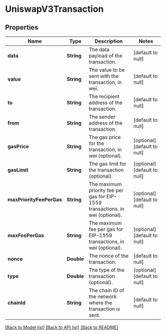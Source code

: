 # UniswapV3Transaction
## Properties

| Name | Type | Description | Notes |
|------------ | ------------- | ------------- | -------------|
| **data** | **String** | The data payload of the transaction. | [default to null] |
| **value** | **String** | The value to be sent with the transaction, in wei. | [default to null] |
| **to** | **String** | The recipient address of the transaction. | [default to null] |
| **from** | **String** | The sender address of the transaction. | [default to null] |
| **gasPrice** | **String** | The gas price for the transaction, in wei (optional). | [optional] [default to null] |
| **gasLimit** | **String** | The gas limit for the transaction (optional). | [optional] [default to null] |
| **maxPriorityFeePerGas** | **String** | The maximum priority fee per gas for EIP-1559 transactions, in wei (optional). | [optional] [default to null] |
| **maxFeePerGas** | **String** | The maximum fee per gas for EIP-1559 transactions, in wei (optional). | [optional] [default to null] |
| **nonce** | **Double** | The nonce of the transaction. | [default to null] |
| **type** | **Double** | The type of the transaction (optional). | [optional] [default to null] |
| **chainId** | **String** | The chain ID of the network where the transaction is sent. | [default to null] |

[[Back to Model list]](../README.md#documentation-for-models) [[Back to API list]](../README.md#documentation-for-api-endpoints) [[Back to README]](../README.md)

